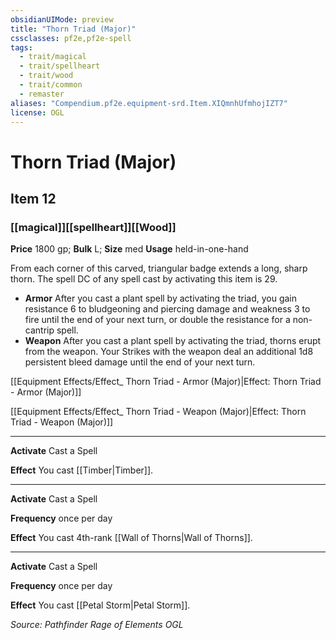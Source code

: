```yaml
---
obsidianUIMode: preview
title: "Thorn Triad (Major)"
cssclasses: pf2e,pf2e-spell
tags:
  - trait/magical
  - trait/spellheart
  - trait/wood
  - trait/common
  - remaster
aliases: "Compendium.pf2e.equipment-srd.Item.XIQmnhUfmhojIZT7"
license: OGL
---
```

# Thorn Triad (Major)
## Item 12
### [[magical]][[spellheart]][[Wood]]


**Price** 1800 gp; 
**Bulk** L; **Size** med
**Usage** held-in-one-hand

From each corner of this carved, triangular badge extends a long, sharp thorn. The spell DC of any spell cast by activating this item is 29.

*   **Armor** After you cast a plant spell by activating the triad, you gain resistance 6 to bludgeoning and piercing damage and weakness 3 to fire until the end of your next turn, or double the resistance for a non-cantrip spell.
*   **Weapon** After you cast a plant spell by activating the triad, thorns erupt from the weapon. Your Strikes with the weapon deal an additional 1d8 persistent bleed damage until the end of your next turn.

[[Equipment Effects/Effect_ Thorn Triad - Armor (Major)|Effect: Thorn Triad - Armor (Major)]]

[[Equipment Effects/Effect_ Thorn Triad - Weapon (Major)|Effect: Thorn Triad - Weapon (Major)]]

* * *

**Activate** Cast a Spell

**Effect** You cast [[Timber|Timber]].

* * *

**Activate** Cast a Spell

**Frequency** once per day

**Effect** You cast 4th-rank [[Wall of Thorns|Wall of Thorns]].

* * *

**Activate** Cast a Spell

**Frequency** once per day

**Effect** You cast [[Petal Storm|Petal Storm]].

*Source: Pathfinder Rage of Elements*
*OGL*